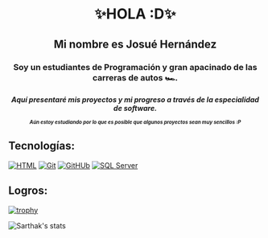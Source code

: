 <h1 align="center">✨HOLA :D✨</h1>
<h2 align="center">Mi nombre es Josué Hernández</h2>
<h3 align="center">Soy un estudiantes de Programación y gran apacinado de las carreras de autos 🏎️.</h3>

<h5 align="center">Aquí presentaré mis proyectos y mi progreso a través de la especialidad de software.
<p><sup><sub>Aún estoy estudiando por lo que es posible que algunos proyectos sean muy sencillos :P</sub></sup></h5>

## Tecnologías:
[![HTML](https://img.shields.io/badge/HTML-E34F26?style=for-the-badge&logo=html5&logoColor=white&labelColor=101010)]()
[![Git](https://img.shields.io/badge/Git-F05032?style=for-the-badge&logo=Git&logoColor=white&labelColor=101010)]()
[![GitHUb](https://img.shields.io/badge/GitHUb-FC6D26?style=for-the-badge&logo=GitHUb&logoColor=white&labelColor=101010)]()
[![SQL Server](https://img.shields.io/badge/SQLServer-CC2927?style=for-the-badge&logo=MicrosoftSQLServer&logoColor=white&labelColor=101010)]()

## Logros:

[![trophy](https://github-profile-trophy.vercel.app/?username=jisus-saurio&theme=dracula&no-frame=true&align=center)](https://github.com/ryo-ma/github-profile-trophy)

![Sarthak's stats](https://github-readme-stats.vercel.app/api?username=JosueAhGarciaxd&show_icons=true)
</pre>
